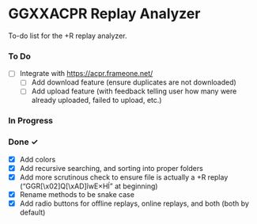 # GGXXACPR Replay Analyzer
To-do list for the +R replay analyzer.

### To Do

- [ ] Integrate with https://acpr.frameone.net/  
  - [ ] Add download feature (ensure duplicates are not downloaded)  
  - [ ] Add upload feature (with feedback telling user how many were already uploaded, failed to upload, etc.) 

### In Progress

### Done ✓

- [x] Add colors  
- [x] Add recursive searching, and sorting into proper folders  
- [x] Add more scrutinous check to ensure file is actually a +R replay (“GGR[\x02]Q[\xAD]îwE×HÍ” at beginning)  
- [x] Rename methods to be snake case  
- [x] Add radio buttons for offline replays, online replays, and both (both by default)  

